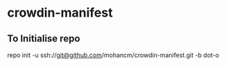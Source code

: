 # crowdin-manifest

## To Initialise repo
repo init -u ssh://git@github.com/mohancm/crowdin-manifest.git -b dot-o